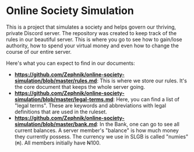 # Online Society Simulation

This is a project that simulates a society and helps govern our thriving, private Discord server. 
The repository was created to keep track of the rules in our beautiful server. 
This is where you go to see how to gain/lose authority, how to spend your virtual money and even how to change the course of our entire server. 

Here's what you can expect to find in our documents: 
- **https://github.com/Zephnik/online-society-simulation/blob/master/rules.md**: 
This is where we store our rules. It's the core document that keeps the whole server going. 
- **https://github.com/Zephnik/online-society-simulation/blob/master/legal-terms.md**: 
Here, you can find a list of "legal terms". These are keywords and abbreviations with legal definitions that are used in the ruleset. 
- **https://github.com/Zephnik/online-society-simulation/blob/master/bank.md**: 
In the Bank, one can go to see all current balances. A server member's "balance" is how much money they currently possess. 
The currency we use in SLGB is called "numies" (~~n~~). All members initially have ~~N~~100.
